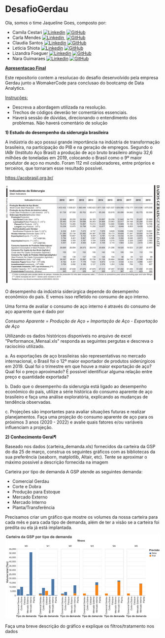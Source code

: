 # DesafioGerdau

Ola, somos o time Jaqueline Goes, composto por:

- Camila Cestari [![Linkedin](https://i.stack.imgur.com/gVE0j.png)](https://www.linkedin.com/in/camilacc/)&nbsp;[![GitHub](https://i.stack.imgur.com/tskMh.png) ](https://github.com/ariadne-thread)
- Carla Mendes [![Linkedin](https://i.stack.imgur.com/gVE0j.png) ](https://br.linkedin.com/in/carlamendescms)&nbsp;[![GitHub](https://i.stack.imgur.com/tskMh.png) ](https://github.com/carlamendescms)
- Claudia Santos [![Linkedin](https://i.stack.imgur.com/gVE0j.png)](https://www.linkedin.com/in/claudia-santos13/)&nbsp;[![GitHub](https://i.stack.imgur.com/tskMh.png)](https://github.com/clau-santos)
- Leticia Shiota [![Linkedin](https://i.stack.imgur.com/gVE0j.png)](https://www.linkedin.com/in/leticia-shiota-36597954/)&nbsp;[![GitHub](https://i.stack.imgur.com/tskMh.png)](https://github.com/leshiota)
- Lizandra Foeguer [![Linkedin](https://i.stack.imgur.com/gVE0j.png)](https://www.linkedin.com/in/lizandrabf/)&nbsp;[![GitHub](https://i.stack.imgur.com/tskMh.png)](https://github.com/lizandrabf)
- Nara Guimaraes [![Linkedin](https://i.stack.imgur.com/gVE0j.png)](https://www.linkedin.com/in/nara-guimaraes)&nbsp;[![GitHub](https://i.stack.imgur.com/tskMh.png)](https://github.com/NaraGuimma)

<b>[Apresentacao Final](https://www.thinglink.com/video/1576741800243101697)</b>

Este repositorio contem a resolucao do desafio desenvolvido pela empresa Gerdau junto a WomakerCode para conclusao do bootcamp de Data Analytics.

<u>Instruções:</u>

- Descreva a abordagem utilizada na resolução.
- Trechos de códigos deverão ter comentários essenciais.
- Haverá sessão de dúvidas, direcionando o entendimento dos problemas. Não haverá comentário de solução

<b>1) Estudo do desempenho da siderurgia brasileira</b>

A indústria do aço possui grande importância na indústria de transformação brasileira, na participação do PIB e na geração de empregos. Segundo o IABr (Instituto Aço Brasil) a produção de aço bruto brasileiro atingiu 32,6 milhões de toneladas em 2019, colocando o Brasil como o 9º maior produtor de aço no mundo. Foram 112 mil colaboradores, entre próprios e terceiros, que tornaram esse resultado possível.

https://acobrasil.org.br/

![plot](./imagens/tabela_1.png)

O desempenho da indústria siderúrgica depende do desempenho econômico do país. E vemos isso refletido no consumo de aço interno.

Uma forma de avaliar o consumo de aço interno é através do consumo de aço aparente que é dado por

<i>Consumo Aparente = Produção de Aço + Importação de Aço - Exportação de Aço</i>

Utilizando os dados históricos disponíveis no arquivo de excel "Performance_Mensal.xls" responda as seguintes pergutas e descreva o raciocínio utilizado.

a. As exportações de aço brasileiras são representativas no mercado internacional, o Brasil foi o 12º maior exportador de produtos siderúrgicos em 2019. Qual foi o trimestre em que houve a maior exportação de aço? Qual foi o preço aproximado? É possivel identificar alguma relação entre preço e quantidade exportada?

b. Dado que o desempenho da siderurgia está ligado ao desempenho econômico do país, utilize a série histórica do consumo aparente de aço brasileiro e faça uma análise exploratória, explicando as mudanças de tendência observadas.

c. Projeções são importantes para avaliar situações futuras e realizar planejamentos. Faça uma projeção do consumo aparente de aço para os próximos 3 anos (2020 - 2022) e avalie quais fatores e/ou variáveis influenciam a projeção.

<b>2) Conhecimento Geral¶</b>

Baseado nos dados (carteira_demanda.xls) fornecidos da carteira da GSP do dia 25 de março, construa os seguintes gráficos com as bibliotecas da sua preferência (seaborn, matplotlib, Altair, etc). Tente se aproximar o máximo possível a descrição fornecida na imagem

Carteira por tipo de demanda
A GSP atende as seguintes demanda:

- Comercial Gerdau
- Corte e Dobra
- Produção para Estoque
- Mercado Externo
- Mercado Interno
- Planta/Transferência

Precisamos criar um gráfico que mostre os volumes da nossa carteira para cada mês e para cada tipo de demanda, além de ter a visão se a carteira foi predita ou ela já está implantada.

![plot](./imagens/grafico_1.png)

Faça uma breve descrição do gráfico e explique os filtros/tratamento nos dados
